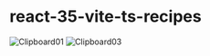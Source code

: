 # react-35-vite-ts-recipes

![Clipboard01](https://user-images.githubusercontent.com/61388692/198901774-d56c0126-d551-40fb-a67a-c5414726fa0e.png)
![Clipboard03](https://user-images.githubusercontent.com/61388692/198901782-12d56a69-e9d5-4c9c-a271-dd531459f916.png)
